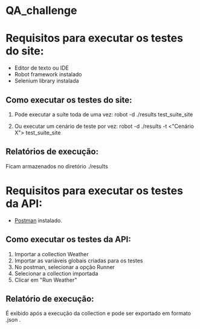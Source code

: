 # QA_challenge

# Requisitos para executar os testes do site:

- Editor de texto ou IDE
- Robot framework instalado
- Selenium library instalada

## Como executar os testes do site:

1. Pode executar a suíte toda de uma vez:
    robot -d ./results test_suite_site

2. Ou executar um cenário de teste por vez:
    robot -d ./results -t <"Cenário X"> test_suite_site
    
## Relatórios de execução:

Ficam armazenados no diretório ./results

# Requisitos para executar os testes da API:

- [Postman](https://www.postman.com/downloads/) instalado. 

## Como executar os testes da API:

1. Importar a collection Weather
2. Importar as variáveis globais criadas para os testes
3. No postman, selecionar a opção Runner
4. Selecionar a collection importada
5. Clicar em "Run Weather"

## Relatório de execução:

É exibido após a execução da collection e pode ser exportado em formato .json .


